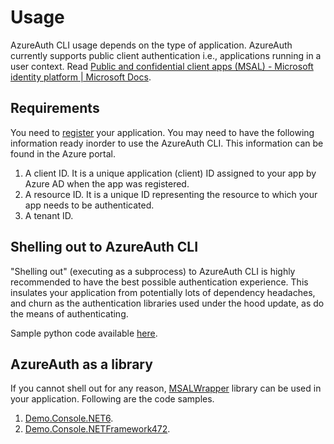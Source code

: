 # Usage

AzureAuth CLI usage depends on the type of application. AzureAuth currently supports public client authentication i.e., applications running in a user context. Read [Public and confidential client apps (MSAL) - Microsoft identity platform | Microsoft Docs](https://docs.microsoft.com/en-us/azure/active-directory/develop/msal-client-applications).

## Requirements
You need to [register](https://docs.microsoft.com/en-us/azure/active-directory/develop/quickstart-register-app) your application. You may need to have the following information ready inorder to use the AzureAuth CLI. This information can be found in the Azure portal.
1. A client ID. It is a unique application (client) ID assigned to your app by Azure AD when the app was registered.
2. A resource ID. It is a unique ID representing the resource to which your app needs to be authenticated. <!--Ask Kyle about how to get resource ID. Is the resource Azure? -->
3. A tenant ID. 
<!-- Google more on what is tenant ID and resource ID. Google how to -->

## Shelling out to AzureAuth CLI
"Shelling out" (executing as a subprocess) to AzureAuth CLI is highly recommended to have the best possible authentication experience. 
This insulates your application from potentially lots of dependency headaches, and churn as the authentication libraries used under the hood update, as do the means of authenticating.

Sample python code available [here](python/).

## AzureAuth as a library
If you cannot shell out for any reason, [MSALWrapper](../src/MSALWrapper/) library can be used <!--A good term for using library?--> in your application. Following are the code samples.
1. [Demo.Console.NET6](Demo.Console.NET6/).
2. [Demo.Console.NETFramework472](Demo.Console.NETFramework472/).
